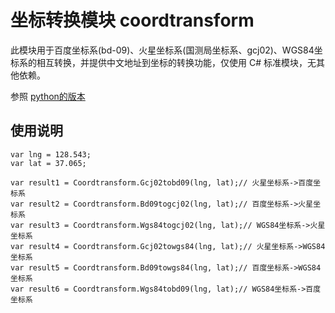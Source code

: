 # 坐标转换模块 coordtransform

此模块用于百度坐标系(bd-09)、火星坐标系(国测局坐标系、gcj02)、WGS84坐标系的相互转换，并提供中文地址到坐标的转换功能，仅使用 C# 标准模块，无其他依赖。

参照 [python的版本](https://github.com/wandergis/coordTransform_py)

## 使用说明

``` CSHARP
var lng = 128.543;
var lat = 37.065;

var result1 = Coordtransform.Gcj02tobd09(lng, lat);// 火星坐标系->百度坐标系
var result2 = Coordtransform.Bd09togcj02(lng, lat);// 百度坐标系->火星坐标系
var result3 = Coordtransform.Wgs84togcj02(lng, lat);// WGS84坐标系->火星坐标系
var result4 = Coordtransform.Gcj02towgs84(lng, lat);// 火星坐标系->WGS84坐标系
var result5 = Coordtransform.Bd09towgs84(lng, lat);// 百度坐标系->WGS84坐标系
var result6 = Coordtransform.Wgs84tobd09(lng, lat);// WGS84坐标系->百度坐标系
```
